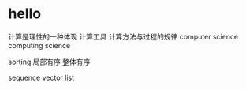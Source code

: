 # hello

计算是理性的一种体现
计算工具
计算方法与过程的规律
computer science
computing science

sorting
局部有序
整体有序

sequence
vector
list
